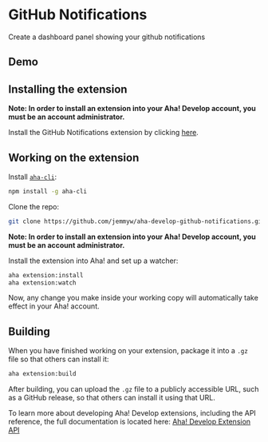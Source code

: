 # GitHub Notifications

Create a dashboard panel showing your github notifications

## Demo

## Installing the extension

**Note: In order to install an extension into your Aha! Develop account, you must be an account administrator.**

Install the GitHub Notifications extension by clicking [here](https://secure.aha.io/settings/account/extensions/install?url=https://github.com/jemmyw/aha-develop-github-notifications/releases/download/1.1.0/kealabs.github-notifications-v1.1.0.gz).

## Working on the extension

Install [`aha-cli`](https://github.com/aha-app/aha-cli):

```sh
npm install -g aha-cli
```

Clone the repo:

```sh
git clone https://github.com/jemmyw/aha-develop-github-notifications.git
```

**Note: In order to install an extension into your Aha! Develop account, you must be an account administrator.**

Install the extension into Aha! and set up a watcher:

```sh
aha extension:install
aha extension:watch
```

Now, any change you make inside your working copy will automatically take effect in your Aha! account.

## Building

When you have finished working on your extension, package it into a `.gz` file so that others can install it:

```sh
aha extension:build
```

After building, you can upload the `.gz` file to a publicly accessible URL, such as a GitHub release, so that others can install it using that URL.

To learn more about developing Aha! Develop extensions, including the API reference, the full documentation is located here: [Aha! Develop Extension API](https://www.aha.io/support/develop/extensions)
